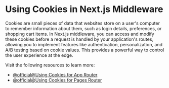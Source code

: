 # Using Cookies in Next.js Middleware

Cookies are small pieces of data that websites store on a user's computer to remember information about them, such as login details, preferences, or shopping cart items. In Next.js middleware, you can access and modify these cookies before a request is handled by your application's routes, allowing you to implement features like authentication, personalization, and A/B testing based on cookie values. This provides a powerful way to control the user experience at the edge.

Visit the following resources to learn more:

- [@official@Using Cookies for App Router](https://nextjs.org/docs/app/api-reference/file-conventions/middleware#using-cookies)
- [@official@Using Cookies for Pages Router](https://nextjs.org/docs/pages/api-reference/file-conventions/middleware#using-cookies)